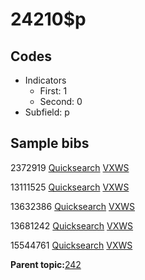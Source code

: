 # 24210$p

## Codes

-   Indicators
    -   First: 1
    -   Second: 0
-   Subfield: p

## Sample bibs

2372919 [Quicksearch](https://search.library.yale.edu/catalog/2372919) [VXWS](http://prodorbis.library.yale.edu:7014/vxws/GetHoldingsService?bibId=2372919)

13111525 [Quicksearch](https://search.library.yale.edu/catalog/13111525) [VXWS](http://prodorbis.library.yale.edu:7014/vxws/GetHoldingsService?bibId=13111525)

13632386 [Quicksearch](https://search.library.yale.edu/catalog/13632386) [VXWS](http://prodorbis.library.yale.edu:7014/vxws/GetHoldingsService?bibId=13632386)

13681242 [Quicksearch](https://search.library.yale.edu/catalog/13681242) [VXWS](http://prodorbis.library.yale.edu:7014/vxws/GetHoldingsService?bibId=13681242)

15544761 [Quicksearch](https://search.library.yale.edu/catalog/15544761) [VXWS](http://prodorbis.library.yale.edu:7014/vxws/GetHoldingsService?bibId=15544761)

**Parent topic:**[242](../../tags/242/242.md)


